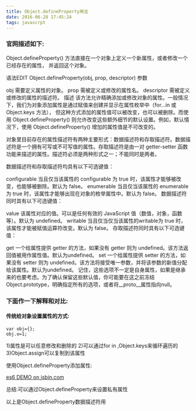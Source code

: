 ```yaml
---
title: Object.defineProperty用法
date: 2016-06-28 17:45:24
tags: javascrpt
---
```


### 官网描述如下:
Object.defineProperty() 方法直接在一个对象上定义一个新属性，或者修改一个已经存在的属性， 并返回这个对象。

语法EDIT
Object.defineProperty(obj, prop, descriptor)
参数

obj
需要定义属性的对象。
prop
需被定义或修改的属性名。
descriptor
需被定义或修改的属性的描述符。
描述
该方法允许精确添加或修改对象的属性。一般情况下，我们为对象添加属性是通过赋值来创建并显示在属性枚举中（for...in 或 Object.keys 方法）， 但这种方式添加的属性值可以被改变，也可以被删除。而使用 Object.defineProperty() 则允许改变这些额外细节的默认设置。例如，默认情况下，使用  Object.defineProperty() 增加的属性值是不可改变的。

对象里目前存在的属性描述符有两种主要形式：数据描述符和存取描述符。数据描述符是一个拥有可写或不可写值的属性。存取描述符是由一对 getter-setter 函数功能来描述的属性。描述符必须是两种形式之一；不能同时是两者。

数据描述符和存取描述符均具有以下可选键值：

configurable
当且仅当该属性的 configurable 为 true 时，该属性才能够被改变，也能够被删除。默认为 false。
enumerable
当且仅当该属性的 enumerable 为 true 时，该属性才能够出现在对象的枚举属性中。默认为 false。
数据描述符同时具有以下可选键值：

value
该属性对应的值。可以是任何有效的 JavaScript 值（数值，对象，函数等）。默认为 undefined。
writable
当且仅当仅当该属性的writable为 true 时，该属性才能被赋值运算符改变。默认为 false。
存取描述符同时具有以下可选键值：

get
一个给属性提供 getter 的方法，如果没有 getter 则为 undefined。该方法返回值被用作属性值。默认为undefined。
set
一个给属性提供 setter 的方法，如果没有 setter 则为 undefined。该方法将接受唯一参数，并将该参数的新值分配给该属性。默认为undefined。
记住，这些选项不一定是自身属性，如果是继承来的也要考虑。为了确认保留这些默认值，你可能要在这之前冻结Object.prototype，明确指定所有的选项，或者将__proto__属性指向null。



### 下面作一下解释和对比:

#### 传统给对象设置属性的方式:

    var obj={};
    obj.o=1;


1)属性是可以任意修改和删除的
2)可以通过for in ,Object.keys来循环遍历的
3)Object.assign可以复制到该属性


使用Object.defineProperty添加属性:


<a class="jsbin-embed" href="https://jsbin.com/yaduxa/embed?html,js,console"> es6  DEMO on jsbin.com</a><script src="https://static.jsbin.com/js/embed.min.js?3.36.10"></script>

 
 
总结:可以通过Object.defineProperty来设置私有属性

以上是Object.defineProperty数据描述符用




